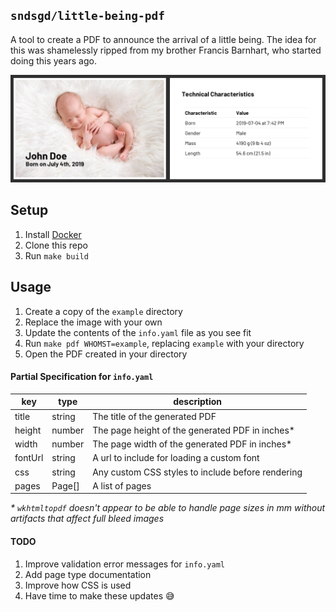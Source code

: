 ## `sndsgd/little-being-pdf`

A tool to create a PDF to announce the arrival of a little being. The idea for this was shamelessly ripped from my brother Francis Barnhart, who started doing this years ago.

![](example.png)


## Setup

1. Install [Docker](https://docs.docker.com/install/)
1. Clone this repo
1. Run `make build`


## Usage

1. Create a copy of the `example` directory
1. Replace the image with your own
1. Update the contents of the `info.yaml` file as you see fit
1. Run `make pdf WHOMST=example`, replacing `example` with your directory
1. Open the PDF created in your directory


#### Partial Specification for `info.yaml`

| key | type | description |
| --- | ---- | ----------- |
| title | string | The title of the generated PDF |
| height | number | The page height of the generated PDF in inches* |
| width | number | The page width of the generated PDF in inches* |
| fontUrl | string | A url to include for loading a custom font |
| css | string | Any custom CSS styles to include before rendering |
| pages | Page[] | A list of pages |

_* `wkhtmltopdf` doesn't appear to be able to handle page sizes in mm without artifacts that affect full bleed images_


#### TODO

1. Improve validation error messages for `info.yaml`
1. Add page type documentation
1. Improve how CSS is used
1. Have time to make these updates 😅

